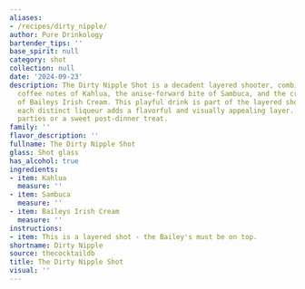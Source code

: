 ```yaml
---
aliases:
- /recipes/dirty_nipple/
author: Pure Drinkology
bartender_tips: ''
base_spirit: null
category: shot
collection: null
date: '2024-09-23'
description: The Dirty Nipple Shot is a decadent layered shooter, combining the rich
  coffee notes of Kahlua, the anise-forward bite of Sambuca, and the creamy smoothness
  of Baileys Irish Cream. This playful drink is part of the layered shot family, where
  each distinct liqueur adds a flavorful and visually appealing layer. Perfect for
  parties or a sweet post-dinner treat.
family: ''
flavor_description: ''
fullname: The Dirty Nipple Shot
glass: Shot glass
has_alcohol: true
ingredients:
- item: Kahlua
  measure: ''
- item: Sambuca
  measure: ''
- item: Baileys Irish Cream
  measure: ''
instructions:
- item: This is a layered shot - the Bailey's must be on top.
shortname: Dirty Nipple
source: thecocktaildb
title: The Dirty Nipple Shot
visual: ''
---
```



